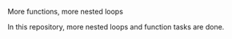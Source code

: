 More functions, more nested loops

In this repository, more nested loops and function tasks are done.
